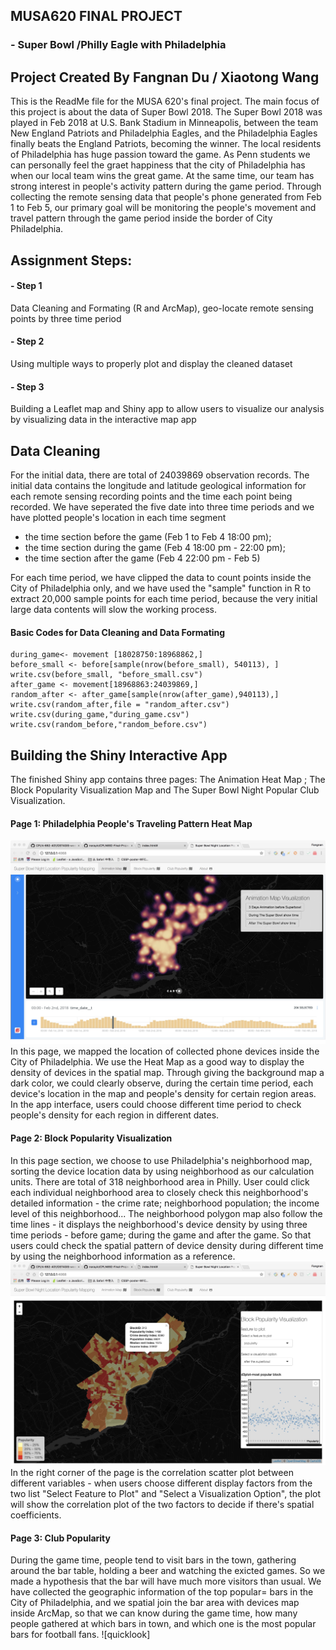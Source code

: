 ## MUSA620 FINAL PROJECT 
### - Super Bowl /Philly Eagle with Philadelphia
## Project Created By Fangnan Du / Xiaotong Wang
This is the ReadMe file for the MUSA 620's final project. The main focus of this project is about the data of Super Bowl 2018. The Super Bowl 2018 was played in Feb 2018 at U.S. Bank Stadium in Minneapolis, between the team New England Patriots and Philadelphia Eagles, and the Philadelphia Eagles finally beats the England Patriots, becoming the winner. The local residents of Philadelphia has huge passion toward the game. As Penn students we can personally feel the graet happiness that the city of Philadelphia has when our local team wins the great game. At the same time, our team has strong interest in people's activity pattern during the game period.
Through collecting the remote sensing data that people's phone generated from Feb 1 to Feb 5, our primary goal will be monitoring the people's movement and travel pattern through the game period inside the border of City Philadelphia. 
## Assignment Steps:
#### - Step 1 
Data Cleaning and Formating (R and ArcMap), geo-locate remote sensing points by three time period 
#### - Step 2
Using multiple ways to properly plot and display the cleaned dataset
#### - Step 3
Building a Leaflet map and Shiny app to allow users to visualize our analysis by visualizing data in the interactive map app

## Data Cleaning
For the initial data, there are total of 24039869 observation records. The initial data contains the longitude and latitude geological information for each remote sensing recording points and the time each point being recorded. 
We have seperated the five date into three time periods and we have plotted people's location in each time segment
- the time section before the game (Feb 1 to Feb 4 18:00 pm); 
- the time section during the game (Feb 4 18:00 pm - 22:00 pm);
- the time section after the game (Feb 4 22:00 pm - Feb 5)

For each time period, we have clipped the data to count points inside the City of Philadelphia only, and we have used the "sample" function in R to extract 20,000 sample points for each time period, because the very initial large data contents will slow the working process.
#### Basic Codes for Data Cleaning and Data Formating
```
during_game<- movement [18028750:18968862,]
before_small <- before[sample(nrow(before_small), 540113), ]
write.csv(before_small, "before_small.csv")
after_game <- movement[18968863:24039869,]
random_after <- after_game[sample(nrow(after_game),940113),]
write.csv(random_after,file = "random_after.csv")
write.csv(during_game,"during_game.csv")
write.csv(random_before,"random_before.csv")
```
## Building the Shiny Interactive App
The finished Shiny app contains three pages: The Animation Heat Map ; The Block Popularity Visualization Map and The Super Bowl Night Popular Club Visualization.

#### Page 1: Philadelphia People's Traveling Pattern Heat Map
![quicklook](https://github.com/wangxt0719/MUSA620FINALPROJECT/blob/master/pic1.jpg)
In this page, we mapped the location of collected phone devices inside the City of Philadelphia. We use the Heat Map as a good way to display the density of devices in the spatial map. Through giving the background map a dark color, we could clearly observe, during the certain time period, each device's location in the map and people's density for certain region areas. 
In the app interface, users could choose different time period to check people's density for each region in different dates. 

#### Page 2: Block Popularity Visualization
In this page section, we choose to use Philadelphia's neighborhood map, sorting the device location data by using neighborhood as our calculation units. There are total of 318 neighborhood area in Philly. User could click each individual neighborhood area to closely check this neighborhood's detailed information - the crime rate; neighborhood population; the income level of this neighborhood... The neighborhood polygon map also follow the time lines - it displays the neighborhood's device density by using three time periods - before game; during the game and after the game. So that users could check the spatial pattern of device density during different time by using the neighborhood information as a reference. 
![qicklook](https://github.com/wangxt0719/MUSA620FINALPROJECT/blob/master/pic2.jpg)
In the right corner of the page is the correlation scatter plot between different variables - when users choose different display factors from the two list "Select Feature to Plot" and "Select a Visualization Option", the plot will show the correlation plot of the two factors to decide if there's spatial coefficients. 

#### Page 3: Club Popularity
During the game time, people tend to visit bars in the town, gathering around the bar table, holding a beer and watching the exicted games. So we made a hypothesis that the bar will have much more visitors than usual. We have collected the geographic information of the top popular= bars in the City of Philadelphia, and we spatial join the bar area with devices map inside ArcMap, so that we can know during the game time, how many people gathered at which bars in town, and which one is the most popular bars for football fans.
![quicklook] 












